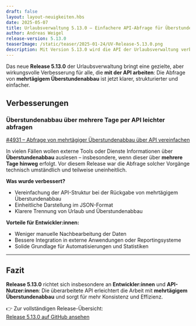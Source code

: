 ```yaml
---
draft: false
layout: layout-neuigkeiten.hbs
date: 2025-05-07
title: Urlaubsverwaltung 5.13.0 – Einfachere API-Abfrage für Überstundenabbau
author: Andreas Weigel
release-version: 5.13.0
teaserImage: /static/teaser/2025-01-24/UV-Release-5.13.0.png
description: Mit Version 5.13.0 wird die API der Urlaubsverwaltung verbessert - Überstundenabbau über mehrere Tage lässt sich jetzt leichter und konsistenter abfragen.
---
```


Das neue **Release 5.13.0** der Urlaubsverwaltung bringt eine gezielte, aber wirkungsvolle Verbesserung für alle, die **mit der API arbeiten**: Die Abfrage von **mehrtägigem Überstundenabbau** ist jetzt klarer, strukturierter und einfacher.

<!-- more -->

## Verbesserungen

### Überstundenabbau über mehrere Tage per API leichter abfragen

[#4931 – Abfrage von mehrtägiger Überstundenabbau über API vereinfachen](https://github.com/urlaubsverwaltung/urlaubsverwaltung/pull/4931)

In vielen Fällen wollen externe Tools oder Dienste Informationen über **Überstundenabbau** auslesen – insbesondere, wenn dieser über **mehrere Tage hinweg** erfolgt. Vor diesem Release war die Abfrage solcher Vorgänge technisch umständlich und teilweise uneinheitlich.

**Was wurde verbessert?**

- Vereinfachung der API-Struktur bei der Rückgabe von mehrtägigem Überstundenabbau
- Einheitliche Darstellung im JSON-Format
- Klarere Trennung von Urlaub und Überstundenabbau

**Vorteile für Entwickler:innen:**

- Weniger manuelle Nachbearbeitung der Daten
- Bessere Integration in externe Anwendungen oder Reportingsysteme
- Solide Grundlage für Automatisierungen und Statistiken

---

## Fazit

**Release 5.13.0** richtet sich insbesondere an **Entwickler:innen** und **API-Nutzer:innen**: Die überarbeitete API erleichtert die Arbeit mit **mehrtägigem Überstundenabbau** und sorgt für mehr Konsistenz und Effizienz.

👉 Zur vollständigen Release-Übersicht:  
[Release 5.13.0 auf GitHub ansehen](https://github.com/urlaubsverwaltung/urlaubsverwaltung/releases/tag/urlaubsverwaltung-5.13.0)
